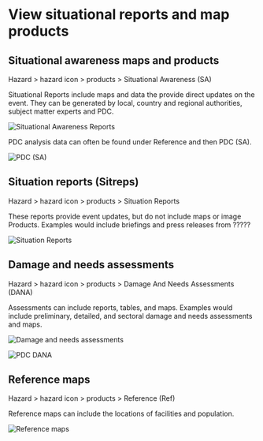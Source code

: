 # View situational reports and map products

## Situational awareness maps and products
Hazard > hazard icon > products > Situational Awareness (SA)

Situational Reports include maps and data the provide direct updates on the event. They can be generated by local, country and regional authorities, subject matter experts and PDC.

![Situational Awareness Reports](https://github.com/LuigiBella/PDC_test/tree/master/images/2.4_figure_1.png)

PDC analysis data can often be found under Reference and then PDC (SA). 

![PDC (SA)](https://github.com/LuigiBella/PDC_test/tree/master/images/2.4_figure_1a.png)

## Situation reports (Sitreps)
Hazard > hazard icon > products > Situation Reports

These reports provide event updates, but do not include maps or image Products. Examples would include briefings and press releases from ?????

![Situation Reports](https://github.com/LuigiBella/PDC_test/tree/master/images/2.4_figure_2.png)

## Damage and needs assessments
Hazard > hazard icon > products > Damage And Needs Assessments (DANA)

Assessments can include reports, tables, and maps. Examples would include preliminary, detailed, and sectoral damage and needs assessments and maps.

![Damage and needs assessments](https://github.com/LuigiBella/PDC_test/tree/master/images/2.4_figure_3.png)

![PDC DANA](https://github.com/LuigiBella/PDC_test/tree/master/images/2.4_figure_3a.png)


## Reference maps
Hazard > hazard icon > products > Reference (Ref)

Reference maps can include the locations of facilities and population.

![Reference maps](https://github.com/LuigiBella/PDC_test/tree/master/images/2.4_figure_4.png)
